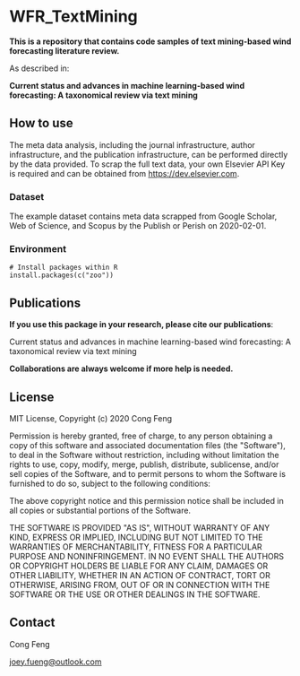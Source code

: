 # WFR_TextMining
**This is a repository that contains code samples of text mining-based wind forecasting literature review.**

As described in:

**Current status and advances in machine learning-based wind forecasting: A taxonomical review via text mining**


## How to use
The meta data analysis, including the journal infrastructure, author infrastructure, and the publication infrastructure, can be performed directly by the data provided. To scrap the full text data, your own Elsevier API Key is required and can be obtained from https://dev.elsevier.com. 

### Dataset
The example dataset contains meta data scrapped from Google Scholar, Web of Science, and Scopus by the Publish or Perish on 2020-02-01.

### Environment
```
# Install packages within R
install.packages(c("zoo"))
```


## Publications
**If you use this package in your research, please cite our publications**:

Current status and advances in machine learning-based wind forecasting: A taxonomical review via text mining

**Collaborations are always welcome if more help is needed.**
## License
MIT License, Copyright (c) 2020 Cong Feng

Permission is hereby granted, free of charge, to any person obtaining a copy of this software and associated documentation files (the "Software"), to deal
in the Software without restriction, including without limitation the rights to use, copy, modify, merge, publish, distribute, sublicense, and/or sell
copies of the Software, and to permit persons to whom the Software is furnished to do so, subject to the following conditions:

The above copyright notice and this permission notice shall be included in all copies or substantial portions of the Software.

THE SOFTWARE IS PROVIDED "AS IS", WITHOUT WARRANTY OF ANY KIND, EXPRESS OR IMPLIED, INCLUDING BUT NOT LIMITED TO THE WARRANTIES OF MERCHANTABILITY, FITNESS FOR A PARTICULAR PURPOSE AND NONINFRINGEMENT. IN NO EVENT SHALL THE AUTHORS OR COPYRIGHT HOLDERS BE LIABLE FOR ANY CLAIM, DAMAGES OR OTHER LIABILITY, WHETHER IN AN ACTION OF CONTRACT, TORT OR OTHERWISE, ARISING FROM, OUT OF OR IN CONNECTION WITH THE SOFTWARE OR THE USE OR OTHER DEALINGS IN THE SOFTWARE.


## Contact

Cong Feng

joey.fueng@outlook.com